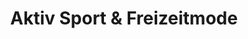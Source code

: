 ---
title: "Aktiv Sport & Freizeitmode"
url: /verden-aller/aktiv-sport-und-freizeitmode/
shop: Sport
---